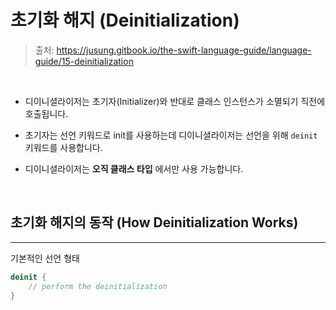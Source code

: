 # 초기화 해지 (Deinitialization)

> 출처: https://jusung.gitbook.io/the-swift-language-guide/language-guide/15-deinitialization

<br>

- 디이니셜라이저는 초기자(Initializer)와 반대로 클래스 인스턴스가 소멸되기 직전에 호출됩니다.

- 초기자는 선언 키워드로 init를 사용하는데 디이니셜라이저는 선언을 위해 `deinit`키워드를 사용합니다.

- 디이니셜라이저는 **오직 클래스 타입** 에서만 사용 가능합니다.

<br>

## 초기화 해지의 동작 (How Deinitialization Works)

---

기본적인 선언 형태

```swift
deinit {
    // perform the deinitialization
}
```
